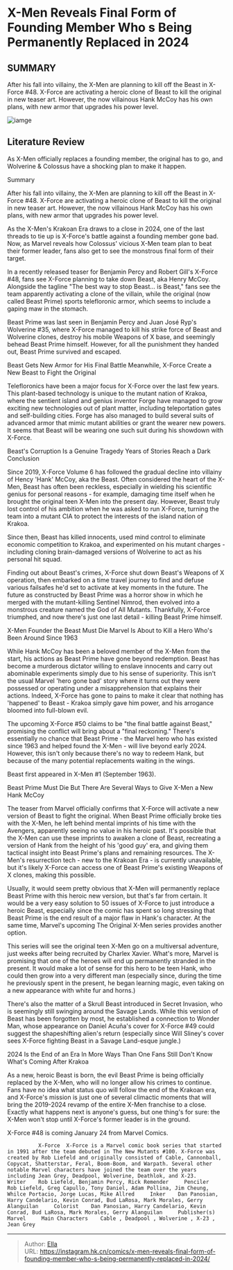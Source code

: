 # X-Men Reveals Final Form of Founding Member Who s Being Permanently Replaced in 2024


## SUMMARY 



  After his fall into villainy, the X-Men are planning to kill off the Beast in X-Force #48.   X-Force are activating a heroic clone of Beast to kill the original in new teaser art.   However, the now villainous Hank McCoy has his own plans, with new armor that upgrades his power level.  

![iamge]()

## Literature Review

As X-Men officially replaces a founding member, the original has to go, and Wolverine &amp; Colossus have a shocking plan to make it happen.


Summary

  After his fall into villainy, the X-Men are planning to kill off the Beast in X-Force #48.   X-Force are activating a heroic clone of Beast to kill the original in new teaser art.   However, the now villainous Hank McCoy has his own plans, with new armor that upgrades his power level.  





As the X-Men&#39;s Krakoan Era draws to a close in 2024, one of the last threads to tie up is X-Force&#39;s battle against a founding member gone bad. Now, as Marvel reveals how Colossus&#39; vicious X-Men team plan to beat their former leader, fans also get to see the monstrous final form of their target.




In a recently released teaser for Benjamin Percy and Robert Gill&#39;s X-Force #48, fans see X-Force planning to take down Beast, aka Henry McCoy. Alongside the tagline &#34;The best way to stop Beast... is Beast,&#34; fans see the team apparently activating a clone of the villain, while the original (now called Beast Prime) sports telefloronic armor, which seems to include a gaping maw in the stomach.



          



Beast Prime was last seen in Benjamin Percy and Juan José Ryp&#39;s Wolverine #35, where X-Force managed to kill his strike force of Beast and Wolverine clones, destroy his mobile Weapons of X base, and seemingly behead Beast Prime himself. However, for all the punishment they handed out, Beast Prime survived and escaped.


 Beast Gets New Armor for His Final Battle 
Meanwhile, X-Force Create a New Beast to Fight the Original
         




Telefloronics have been a major focus for X-Force over the last few years. This plant-based technology is unique to the mutant nation of Krakoa, where the sentient island and genius inventor Forge have managed to grow exciting new technologies out of plant matter, including teleportation gates and self-building cities. Forge has also managed to build several suits of advanced armor that mimic mutant abilities or grant the wearer new powers. It seems that Beast will be wearing one such suit during his showdown with X-Force.



 Beast&#39;s Corruption Is a Genuine Tragedy 
Years of Stories Reach a Dark Conclusion
         

Since 2019, X-Force Volume 6 has followed the gradual decline into villainy of Hency &#39;Hank&#39; McCoy, aka the Beast. Often considered the heart of the X-Men, Beast has often been reckless, especially in wielding his scientific genius for personal reasons - for example, damaging time itself when he brought the original teen X-Men into the present day. However, Beast truly lost control of his ambition when he was asked to run X-Force, turning the team into a mutant CIA to protect the interests of the island nation of Krakoa.




Since then, Beast has killed innocents, used mind control to eliminate economic competition to Krakoa, and experimented on his mutant charges - including cloning brain-damaged versions of Wolverine to act as his personal hit squad.

Finding out about Beast&#39;s crimes, X-Force shut down Beast&#39;s Weapons of X operation, then embarked on a time travel journey to find and defuse various failsafes he&#39;d set to activate at key moments in the future. The future as constructed by Beast Prime was a horror show in which he merged with the mutant-killing Sentinel Nimrod, then evolved into a monstrous creature named the God of All Mutants. Thankfully, X-Force triumphed, and now there&#39;s just one last detail - killing Beast Prime himself.



 X-Men Founder the Beast Must Die 
Marvel Is About to Kill a Hero Who&#39;s Been Around Since 1963
          

While Hank McCoy has been a beloved member of the X-Men from the start, his actions as Beast Prime have gone beyond redemption. Beast has become a murderous dictator willing to enslave innocents and carry out abominable experiments simply due to his sense of superiority. This isn&#39;t the usual Marvel &#39;hero gone bad&#39; story where it turns out they were possessed or operating under a misapprehension that explains their actions. Indeed, X-Force has gone to pains to make it clear that nothing has &#39;happened&#39; to Beast - Krakoa simply gave him power, and his arrogance bloomed into full-blown evil.




The upcoming X-Force #50 claims to be &#34;the final battle against Beast,&#34; promising the conflict will bring about a &#34;final reckoning.&#34; There&#39;s essentially no chance that Beast Prime - the Marvel hero who has existed since 1963 and helped found the X-Men - will live beyond early 2024. However, this isn&#39;t only because there&#39;s no way to redeem Hank, but because of the many potential replacements waiting in the wings.



Beast first appeared in X-Men #1 (September 1963).






 Beast Prime Must Die 
But There Are Several Ways to Give X-Men a New Hank McCoy
         

The teaser from Marvel officially confirms that X-Force will activate a new version of Beast to fight the original. When Beast Prime officially broke ties with the X-Men, he left behind mental imprints of his time with the Avengers, apparently seeing no value in his heroic past. It&#39;s possible that the X-Men can use these imprints to awaken a clone of Beast, recreating a version of Hank from the height of his &#39;good guy&#39; era, and giving them tactical insight into Beast Prime&#39;s plans and remaining resources. The X-Men&#39;s resurrection tech - new to the Krakoan Era - is currently unavailable, but it&#39;s likely X-Force can access one of Beast Prime&#39;s existing Weapons of X clones, making this possible.




Usually, it would seem pretty obvious that X-Men will permanently replace Beast Prime with this heroic new version, but that&#39;s far from certain. It would be a very easy solution to 50 issues of X-Force to just introduce a heroic Beast, especially since the comic has spent so long stressing that Beast Prime is the end result of a major flaw in Hank&#39;s character. At the same time, Marvel&#39;s upcoming The Original X-Men series provides another option.

This series will see the original teen X-Men go on a multiversal adventure, just weeks after being recruited by Charlex Xavier. What&#39;s more, Marvel is promising that one of the heroes will end up permanently stranded in the present. It would make a lot of sense for this hero to be teen Hank, who could then grow into a very different man (especially since, during the time he previously spent in the present, he began learning magic, even taking on a new appearance with white fur and horns.)

There&#39;s also the matter of a Skrull Beast introduced in Secret Invasion, who is seemingly still swinging around the Savage Lands. While this version of Beast has been forgotten by most, he established a connection to Wonder Man, whose appearance on Daniel Acuña&#39;s cover for X-Force #49 could suggest the shapeshifting alien&#39;s return (especially since Will Sliney&#39;s cover sees X-Force fighting Beast in a Savage Land-esque jungle.)






 2024 Is the End of an Era In More Ways Than One 
Fans Still Don&#39;t Know What&#39;s Coming After Krakoa
          

As a new, heroic Beast is born, the evil Beast Prime is being officially replaced by the X-Men, who will no longer allow his crimes to continue. Fans have no idea what status quo will follow the end of the Krakoan era, and X-Force&#39;s mission is just one of several climactic moments that will bring the 2019-2024 revamp of the entire X-Men franchise to a close. Exactly what happens next is anyone&#39;s guess, but one thing&#39;s for sure: the X-Men won&#39;t stop until X-Force&#39;s former leader is in the ground.

X-Force #48 is coming January 24 from Marvel Comics.

              X-Force  X-Force is a Marvel comic book series that started in 1991 after the team debuted in The New Mutants #100. X-Force was created by Rob Liefeld and originally consisted of Cable, Cannonball, Copycat, Shatterstar, Feral, Boom-Boom, and Warpath. Several other notable Marvel characters have joined the team over the years including Jean Grey, Deadpool, Wolverine, Deathlok, and X-23.    Writer    Rob Liefeld, Benjamin Percy, Rick Remender     Penciler    Rob Liefeld, Greg Capullo, Tony Daniel, Adam Pollina, Jim Cheung, Whilce Portacio, Jorge Lucas, Mike Allred     Inker    Dan Panosian, Harry Candelario, Kevin Conrad, Bud LaRosa, Mark Morales, Gerry Alanguilan     Colorist    Dan Panosian, Harry Candelario, Kevin Conrad, Bud LaRosa, Mark Morales, Gerry Alanguilan     Publisher(s)    Marvel     Main Characters    Cable , Deadpool , Wolverine , X-23 , Jean Grey      





---

> Author: [Ella](https://instagram.hk.cn/)  
> URL: https://instagram.hk.cn/comics/x-men-reveals-final-form-of-founding-member-who-s-being-permanently-replaced-in-2024/  


